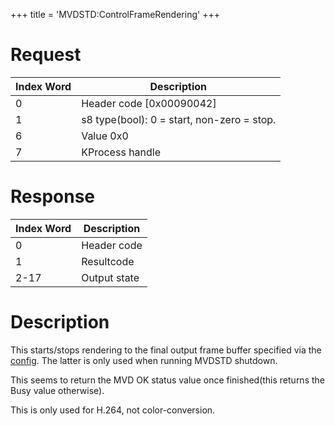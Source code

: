 +++
title = 'MVDSTD:ControlFrameRendering'
+++

# Request

| Index Word | Description                                |
|------------|--------------------------------------------|
| 0          | Header code \[0x00090042\]                 |
| 1          | s8 type(bool): 0 = start, non-zero = stop. |
| 6          | Value 0x0                                  |
| 7          | KProcess handle                            |

# Response

| Index Word | Description  |
|------------|--------------|
| 0          | Header code  |
| 1          | Resultcode   |
| 2-17       | Output state |

# Description

This starts/stops rendering to the final output frame buffer specified
via the [config](MVDSTD:GetConfig "wikilink"). The latter is only used
when running MVDSTD shutdown.

This seems to return the MVD OK status value once finished(this returns
the Busy value otherwise).

This is only used for H.264, not color-conversion.
